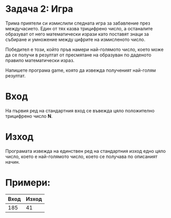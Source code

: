 Задача 2: Игра
==============

Трима приятели си измислили следната игра за забавление през междучасието. Един от тях казва трицифрено число, а останалите образуват от него математически изрази като поставят знаци за събиране и умножение между цифрите на измисленото число.

Победител е този, който пръв намери най-голямото число, което може да се получи в резултат от пресмятане на образуван по даденото правило математически израз.

Напишете програма game, която да извежда полученият най-голям резултат.

Вход
====

На първия ред на стандартния вход се въвежда цяло положително трицифрено число **N**.

Изход
=====

Програмата извежда на единствен ред на стандартния изход едно цяло число, което e най-голямото число, което се получава по описаният начин.

Примери:
========

| Вход | Изход |
| ---- | ----- |
| 185  | 41    |


